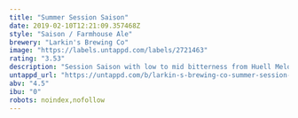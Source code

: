 ```yaml
---
title: "Summer Session Saison"
date: 2019-02-10T12:21:09.357468Z
style: "Saison / Farmhouse Ale"
brewery: "Larkin's Brewing Co"
image: "https://labels.untappd.com/labels/2721463"
rating: "3.53"
description: "Session Saison with low to mid bitterness from Huell Melon and Mandarina Bavaria which give an overt fruitiness with notes of orange zest, cantaloupe melon, and strawberry.. and all this one a super dry malt base. A session beer."
untappd_url: "https://untappd.com/b/larkin-s-brewing-co-summer-session-saison/2721463"
abv: "4.5"
ibu: "0"
robots: noindex,nofollow
---
```

